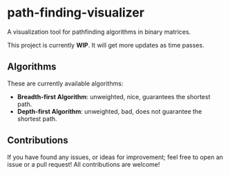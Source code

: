 # path-finding-visualizer

A visualization tool for pathfinding algorithms in binary matrices.

This project is currently **WIP**. It will get more updates as time passes.

## Algorithms
These are currently available algorithms:
- **Breadth-first Algorithm**: unweighted, nice, guarantees the shortest path.
- **Depth-first Algorithm**: unweighted, bad, does not guarantee the shortest path.

## Contributions
If you have found any issues, or ideas for improvement; feel free to open an issue or a pull request! All contributions are welcome!
